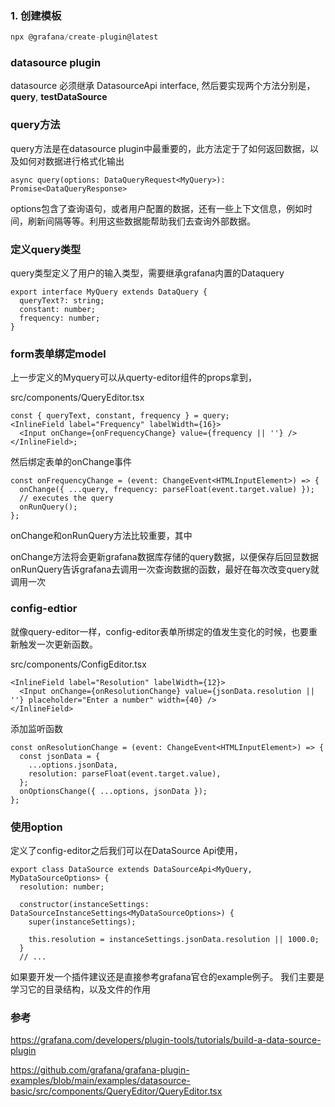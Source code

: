 ### 1. 创建模板

```javascript
npx @grafana/create-plugin@latest
```


### datasource plugin

datasource 必须继承 DatasourceApi interface, 然后要实现两个方法分别是， **query**, **testDataSource**


### query方法

query方法是在datasource plugin中最重要的，此方法定于了如何返回数据，以及如何对数据进行格式化输出

```TS
async query(options: DataQueryRequest<MyQuery>): Promise<DataQueryResponse>
```

options包含了查询语句，或者用户配置的数据，还有一些上下文信息，例如时间，刷新间隔等等。利用这些数据能帮助我们去查询外部数据。

### 定义query类型

query类型定义了用户的输入类型，需要继承grafana内置的Dataquery

```JS
export interface MyQuery extends DataQuery {
  queryText?: string;
  constant: number;
  frequency: number;
}
```

### form表单绑定model

上一步定义的Myquery可以从querty-editor组件的props拿到，

src/components/QueryEditor.tsx

```JS
const { queryText, constant, frequency } = query;
<InlineField label="Frequency" labelWidth={16}>
  <Input onChange={onFrequencyChange} value={frequency || ''} />
</InlineField>;
```

然后绑定表单的onChange事件

```JS
const onFrequencyChange = (event: ChangeEvent<HTMLInputElement>) => {
  onChange({ ...query, frequency: parseFloat(event.target.value) });
  // executes the query
  onRunQuery();
};
```

onChange和onRunQuery方法比较重要，其中

onChange方法将会更新grafana数据库存储的query数据，以便保存后回显数据
onRunQuery告诉grafana去调用一次查询数据的函数，最好在每次改变query就调用一次


### config-edtior

就像query-editor一样，config-editor表单所绑定的值发生变化的时候，也要重新触发一次更新函数。

src/components/ConfigEditor.tsx

```JS
<InlineField label="Resolution" labelWidth={12}>
  <Input onChange={onResolutionChange} value={jsonData.resolution || ''} placeholder="Enter a number" width={40} />
</InlineField>
```

添加监听函数

```JS
const onResolutionChange = (event: ChangeEvent<HTMLInputElement>) => {
  const jsonData = {
    ...options.jsonData,
    resolution: parseFloat(event.target.value),
  };
  onOptionsChange({ ...options, jsonData });
};
```

### 使用option

定义了config-editor之后我们可以在DataSource Api使用，

```JS
export class DataSource extends DataSourceApi<MyQuery, MyDataSourceOptions> {
  resolution: number;

  constructor(instanceSettings: DataSourceInstanceSettings<MyDataSourceOptions>) {
    super(instanceSettings);

    this.resolution = instanceSettings.jsonData.resolution || 1000.0;
  }
  // ...
```


如果要开发一个插件建议还是直接参考grafana官仓的example例子。 我们主要是学习它的目录结构，以及文件的作用



### 参考

https://grafana.com/developers/plugin-tools/tutorials/build-a-data-source-plugin

https://github.com/grafana/grafana-plugin-examples/blob/main/examples/datasource-basic/src/components/QueryEditor/QueryEditor.tsx